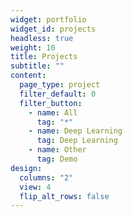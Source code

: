 ```yaml
---
widget: portfolio
widget_id: projects
headless: true
weight: 10
title: Projects
subtitle: ""
content:
  page_type: project
  filter_default: 0
  filter_button:
    - name: All
      tag: "*"
    - name: Deep Learning
      tag: Deep Learning
    - name: Other
      tag: Demo
design:
  columns: "2"
  view: 4
  flip_alt_rows: false
---
```

